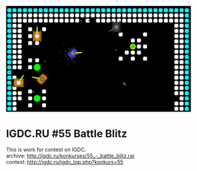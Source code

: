 <img src="img.png">

# IGDC.RU #55 Battle Blitz
This is work for contest on IGDC.  
archive: http://igdc.ru/konkurses/55_-_battle_blitz.rar  
contest: http://igdc.ru/igdc_top.php?konkurs=55
